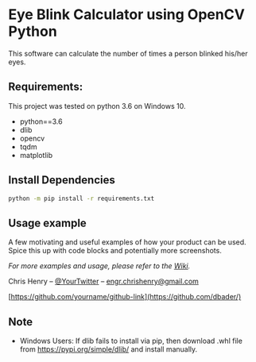 # Eye Blink Calculator using OpenCV Python

This software can calculate the number of times a person blinked his/her eyes.

## Requirements:
This project was tested on python 3.6 on Windows 10.
 - python==3.6
 - dlib
 - opencv
 - tqdm
 - matplotlib

## Install Dependencies

```sh
python -m pip install -r requirements.txt
```

## Usage example

A few motivating and useful examples of how your product can be used. Spice this up with code blocks and potentially more screenshots.

_For more examples and usage, please refer to the [Wiki][wiki]._

Chris Henry – [@YourTwitter](https://twitter.com/dbader_org) – engr.chrishenry@gmail.com

[https://github.com/yourname/github-link](https://github.com/dbader/)


## Note
 - Windows Users: If dlib fails to install via pip, then download .whl file from https://pypi.org/simple/dlib/ and install manually.

<!-- Markdown link & img dfn's -->
[npm-image]: https://img.shields.io/npm/v/datadog-metrics.svg?style=flat-square
[npm-url]: https://npmjs.org/package/datadog-metrics
[npm-downloads]: https://img.shields.io/npm/dm/datadog-metrics.svg?style=flat-square
[travis-image]: https://img.shields.io/travis/dbader/node-datadog-metrics/master.svg?style=flat-square
[travis-url]: https://travis-ci.org/dbader/node-datadog-metrics
[wiki]: https://github.com/yourname/yourproject/wiki


